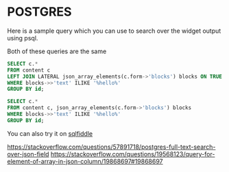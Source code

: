 # POSTGRES

Here is a sample query which you can use to search over the widget output using psql.

Both of these queries are the same

```sql
SELECT c.*
FROM content c
LEFT JOIN LATERAL json_array_elements(c.form->'blocks') blocks ON TRUE
WHERE blocks->>'text' ILIKE '%hello%'
GROUP BY id;
```

```sql
SELECT c.*
FROM content c, json_array_elements(c.form->'blocks') blocks
WHERE blocks->>'text' ILIKE '%hello%'
GROUP BY id;
```

You can also try it on [sqlfiddle](http://sqlfiddle.com/#!17/ce0faf/1)

https://stackoverflow.com/questions/57891718/postgres-full-text-search-over-json-field
https://stackoverflow.com/questions/19568123/query-for-element-of-array-in-json-column/19868697#19868697
